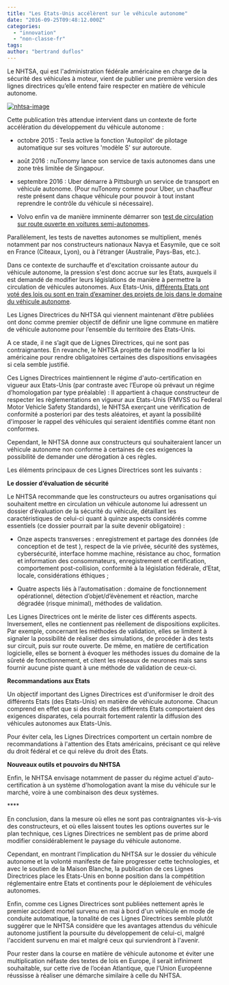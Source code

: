 ```yaml
---
title: "Les Etats-Unis accélèrent sur le véhicule autonome"
date: "2016-09-25T09:48:12.000Z"
categories: 
  - "innovation"
  - "non-classe-fr"
tags: 
author: "bertrand duflos"
---
```


Le NHTSA, qui est l'administration fédérale américaine en charge de la sécurité des véhicules à moteur, vient de publier une première version des lignes directrices qu’elle entend faire respecter en matière de véhicule autonome.

[![nhtsa-image](http://lafabriquedesmobilites.fr/wp-content/uploads/2016/09/NHTSA-image.jpe)](http://lafabriquedesmobilites.fr/wp-content/uploads/2016/09/NHTSA-image.jpe)

Cette publication très attendue intervient dans un contexte de forte accélération du développement du véhicule autonome :

- octobre 2015 : Tesla active la fonction 'Autopilot' de pilotage automatique sur ses voitures 'modèle S' sur autoroute.
    
- août 2016 : nuTonomy lance son service de taxis autonomes dans une zone très limitée de Singapour.
    
- septembre 2016 : Uber démarre à Pittsburgh un service de transport en véhicule autonome. (Pour nuTonomy comme pour Uber, un chauffeur reste présent dans chaque véhicule pour pouvoir à tout instant reprendre le contrôle du véhicule si nécessaire).
    
- Volvo enfin va de manière imminente démarrer son [test de circulation sur route ouverte en voitures semi-autonomes](https://www.media.volvocars.com/global/en-gb/media/pressreleases/196240/drive-me-the-worlds-most-ambitious-and-advanced-public-autonomous-driving-experiment-starts-today).
    

Parallèlement, les tests de navettes autonomes se multiplient, menés notamment par nos constructeurs nationaux Navya et Easymile, que ce soit en France (Citeaux, Lyon), ou à l'étranger (Australie, Pays-Bas, etc.).

Dans ce contexte de surchauffe et d'excitation croissante autour du véhicule autonome, la pression s'est donc accrue sur les Etats, auxquels il est demandé de modifier leurs législations de manière à permettre la circulation de véhicules autonomes. Aux Etats-Unis, [différents Etats ont voté des lois ou sont en train d’examiner des projets de lois dans le domaine du véhicule autonome](http://cyberlaw.stanford.edu/wiki/index.php/Automated_Driving:_Legislative_and_Regulatory_Action).

Les Lignes Directrices du NHTSA qui viennent maintenant d’être publiées ont donc comme premier objectif de définir une ligne commune en matière de véhicule autonome pour l’ensemble du territoire des Etats-Unis.

A ce stade, il ne s’agit que de Lignes Directrices, qui ne sont pas contraignantes. En revanche, le NHTSA projette de faire modifier la loi américaine pour rendre obligatoires certaines des dispositions envisagées si cela semble justifié.

Ces Lignes Directrices maintiennent le régime d'auto-certification en vigueur aux Etats-Unis (par contraste avec l’Europe où prévaut un régime d’homologation par type préalable) : Il appartient à chaque constructeur de respecter les règlementations en vigueur aux Etats-Unis (FMVSS ou Federal Motor Vehicle Safety Standards), le NHTSA exerçant une vérification de conformité a posteriori par des tests aléatoires, et ayant la possibilité d'imposer le rappel des véhicules qui seraient identifiés comme étant non conformes.

Cependant, le NHTSA donne aux constructeurs qui souhaiteraient lancer un véhicule autonome non conforme à certaines de ces exigences la possibilité de demander une dérogation à ces règles.

Les éléments principaux de ces Lignes Directrices sont les suivants :

**Le dossier d’évaluation de sécurité**

Le NHTSA recommande que les constructeurs ou autres organisations qui souhaitent mettre en circulation un véhicule autonome lui adressent un dossier d’évaluation de la sécurité du véhicule, détaillant les caractéristiques de celui-ci quant à quinze aspects considérés comme essentiels (ce dossier pourrait par la suite devenir obligatoire) :

- Onze aspects transverses : enregistrement et partage des données (de conception et de test ), respect de la vie privée, sécurité des systèmes, cybersécurité, interface homme machine, résistance au choc, formation et information des consommateurs, enregistrement et certification, comportement post-collision, conformité à la législation fédérale, d’Etat, locale, considérations éthiques ;
    
- Quatre aspects liés à l’automatisation : domaine de fonctionnement opérationnel, détection d’objet/d’évènement et réaction, marche dégradée (risque minimal), méthodes de validation.
    

Les Lignes Directrices ont le mérite de lister ces différents aspects. Inversement, elles ne contiennent pas réellement de dispositions explicites. Par exemple, concernant les méthodes de validation, elles se limitent à signaler la possibilité de réaliser des simulations, de procéder à des tests sur circuit, puis sur route ouverte. De même, en matière de certification logicielle, elles se bornent à évoquer les méthodes issues du domaine de la sûreté de fonctionnement, et citent les réseaux de neurones mais sans fournir aucune piste quant à une méthode de validation de ceux-ci.

**Recommandations aux Etats**

Un objectif important des Lignes Directrices est d'uniformiser le droit des différents Etats (des Etats-Unis) en matière de véhicule autonome. Chacun comprend en effet que si des droits des différents Etats comportaient des exigences disparates, cela pourrait fortement ralentir la diffusion des véhicules autonomes aux Etats-Unis.

Pour éviter cela, les Lignes Directrices comportent un certain nombre de recommandations à l'attention des Etats américains, précisant ce qui relève du droit fédéral et ce qui relève du droit des Etats.

**Nouveaux outils et pouvoirs du NHTSA**

Enfin, le NHTSA envisage notamment de passer du régime actuel d'auto-certification à un système d'homologation avant la mise du véhicule sur le marché, voire à une combinaison des deux systèmes.

\*\*\*\*

En conclusion, dans la mesure où elles ne sont pas contraignantes vis-à-vis des constructeurs, et où elles laissent toutes les options ouvertes sur le plan technique, ces Lignes Directrices ne semblent pas de prime abord modifier considérablement le paysage du véhicule autonome.

Cependant, en montrant l’implication du NHTSA sur le dossier du véhicule autonome et la volonté manifeste de faire progresser cette technologies, et avec le soutien de la Maison Blanche, la publication de ces Lignes Directrices place les Etats-Unis en bonne position dans la compétition réglementaire entre Etats et continents pour le déploiement de véhicules autonomes.

Enfin, comme ces Lignes Directrices sont publiées nettement après le premier accident mortel survenu en mai à bord d'un véhicule en mode de conduite automatique, la tonalité de ces Lignes Directrices semble plutôt suggérer que le NHTSA considère que les avantages attendus du véhicule autonome justifient la poursuite du développement de celui-ci, malgré l'accident survenu en mai et malgré ceux qui surviendront à l'avenir.

Pour rester dans la course en matière de véhicule autonome et éviter une multiplication néfaste des textes de lois en Europe, il serait infiniment souhaitable, sur cette rive de l’océan Atlantique, que l’Union Européenne réussisse à réaliser une démarche similaire à celle du NHTSA.
